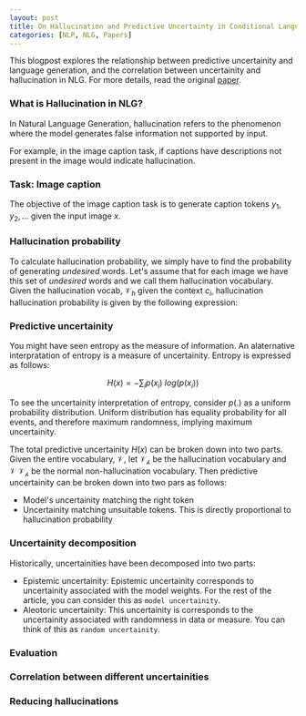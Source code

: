 ```yaml
---
layout: post
title: On Hallucination and Predictive Uncertainty in Conditional Language Generation
categories: [NLP, NLG, Papers]
---
```


This blogpost explores the relationship between predictive uncertainity and language generation, 
and the correlation between uncertainity and hallucination in NLG. For more details, read the 
original [paper](https://arxiv.org/abs/2103.15025). 

### What is Hallucination in NLG?

In Natural Language Generation, hallucination refers to the phenomenon where the model
generates false information not supported by input. 


For example, in the image caption task, if captions have descriptions not present in the image 
would indicate hallucination.


### Task: Image caption

The objective of the image caption task is to generate caption tokens $y_1, y_2, ...$ given the 
input image $x$.

### Hallucination probability

To calculate hallucination probability, we simply have to find the probability of generating _undesired_ words. 
Let's assume that for each image we have this set of _undesired_ words and we call them hallucination vocabulary.
Given the hallucination vocab, $\mathcal{V}_h$ given the context $c_i$, hallucination 
hallucination probability is given by the following expression:




### Predictive uncertainity

You might have seen entropy as the measure of information. An alaternative interpratation of entropy 
is a measure of uncertainity. Entropy is expressed as follows:

$$ \begin{equation} H(x) = -\sum_i p(x_i)\:log(p(x_i))\end{equation} $$

To see the uncertainity interpretation of entropy, consider $p(.)$ as a uniform probability distribution. 
Uniform distribution has equality probability for all events, and therefore maximum randomness, implying 
maximum uncertainity. 

The total predictive uncertainity $H(x)$ can be broken down into two parts. Given the entire vocabulary, $\mathcal{V}$, 
let $\mathcal{V_h}$ be the hallucination vocabulary and $\mathcal{V}\ \mathcal{V_h}$ be the normal non-hallucination 
vocabulary. Then predictive uncertainity can be broken down into two pars as follows:
- Model's uncertainity matching the right token
- Uncertainity matching unsuitable tokens. This is directly proportional to hallucination probability

### Uncertainity decomposition
Historically, uncertainities have been decomposed into two parts:
- Epistemic uncertainity:
    Epistemic uncertainity corresponds to uncertainity associated with the model weights. For the rest of the article, 
    you can consider this as `model uncertainity`.
- Aleotoric uncertainity:
    This uncertainity is corresponds to the uncertainity associated with randomness in data or measure. You can think of 
    this as `random uncertainity`. 

### Evaluation

### Correlation between different uncertainities

### Reducing hallucinations

